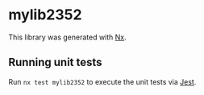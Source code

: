 # mylib2352

This library was generated with [Nx](https://nx.dev).

## Running unit tests

Run `nx test mylib2352` to execute the unit tests via [Jest](https://jestjs.io).
